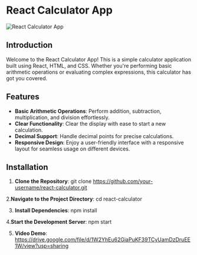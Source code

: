 
# React Calculator App

![React Calculator App](calculator-screenshot.png)

## Introduction

Welcome to the React Calculator App! This is a simple calculator application built using React, HTML, and CSS. Whether you're performing basic arithmetic operations or evaluating complex expressions, this calculator has got you covered.

## Features

- **Basic Arithmetic Operations**: Perform addition, subtraction, multiplication, and division effortlessly.
- **Clear Functionality**: Clear the display with ease to start a new calculation.
- **Decimal Support**: Handle decimal points for precise calculations.
- **Responsive Design**: Enjoy a user-friendly interface with a responsive layout for seamless usage on different devices.

## Installation

1. **Clone the Repository**: 
   git clone https://github.com/your-username/react-calculator.git

2.**Navigate to the Project Directory**:
    cd react-calculator
    
3. **Install Dependencies**:
    npm install

4.**Start the Development Server**:
    npm start

5. **Video Demo**:
   https://drive.google.com/file/d/1W2YhEu62GiaPuKF39TCyUamDzDruEE1W/view?usp=sharing

